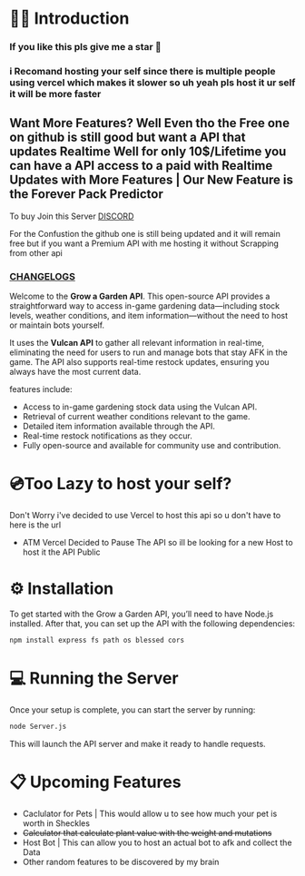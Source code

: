 # 👋🏻 Introduction

### If you like this pls give me a star 🙏
### i Recomand hosting your self since there is multiple people using vercel which makes it slower so uh yeah pls host it ur self it will be more faster

## Want More Features? Well Even tho the Free one on github is still good but want a API that updates Realtime Well for only 10$/Lifetime you can have a API access to a paid with Realtime Updates with More Features | Our New Feature is the Forever Pack Predictor 
To buy Join this Server [DISCORD](https://discord.gg/bf7MFhYpXb)

For the Confustion the github one is still being updated and it will remain free but if you want a Premium API with me hosting it without Scrapping from other api 

### [CHANGELOGS](https://github.com/Just3itx/Grow-A-Garden-API/blob/main/CHANGELOG.md)

Welcome to the **Grow a Garden API**. This open-source API provides a straightforward way to access in-game gardening data—including stock levels, weather conditions, and item information—without the need to host or maintain bots yourself.

It uses the **Vulcan API** to gather all relevant information in real-time, eliminating the need for users to run and manage bots that stay AFK in the game. The API also supports real-time restock updates, ensuring you always have the most current data.

features include:
- Access to in-game gardening stock data using the Vulcan API.
- Retrieval of current weather conditions relevant to the game.
- Detailed item information available through the API.
- Real-time restock notifications as they occur.
- Fully open-source and available for community use and contribution.

# 💿Too Lazy to host your self?
Don't Worry i've decided to use Vercel to host this api so u don't have to here is the url
- ATM Vercel Decided to Pause The API so ill be looking for a new Host to host it the API Public
# ⚙️ Installation

To get started with the Grow a Garden API, you’ll need to have Node.js installed. After that, you can set up the API with the following dependencies:

```bash
npm install express fs path os blessed cors
```

# 💻 Running the Server

Once your setup is complete, you can start the server by running:

```bash
node Server.js
```

This will launch the API server and make it ready to handle requests.

# 📋 Upcoming Features
- Caclulator for Pets | This would allow u to see how much your pet is worth in Sheckles
- ~~Calculator that calculate plant value with the weight and mutations~~
- Host Bot | This can allow you to host an actual bot to afk and collect the Data
- Other random features to be discovered by my brain 
